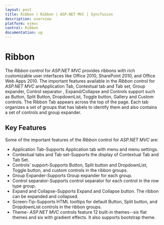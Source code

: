 ```yaml
---
layout: post
title: Ribbon | Ribbon | ASP.NET MVC | Syncfusion
description: overview
platform: ejmvc
control: Ribbon
documentation: ug
---
```


# Ribbon

The _Ribbon_ control for _ASP.NET MVC_ provides ribbons with rich customizable user interfaces like Office 2010, SharePoint 2010, and Office Web Apps 2010. The important features available in the _Ribbon_ control for _ASP.NET MVC_ areApplication Tab, Contextual tab and Tab set, Group expander, Control separator , Expand/Collapse and Controls support such as Button, Split Button, DropdownList, Toggle button, Gallery and Custom controls. The Ribbon Tab appears across the top of the page. Each tab organizes a set of groups that has labels to identify them and also contains a set of controls and group expander.

## Key Features

Some of the important features of the _Ribbon_ control for _ASP.NET MVC_ are:

* Application Tab-Supports Application tab with menu and menu settings.
* Contextual tabs and Tab set-Supports the display of Contextual Tab and Tab Set.
* Controls’ support-Supports Button, Split button and DropdownList, Toggle button, and custom controls in the ribbon groups.
* Group Expander-Supports Group expander for each group.
* Control separator-Supports control separator for each control in the row type group.
* Expand and Collapse-Supports Expand and Collapse button.  The ribbon can be expanded and collapsed.
* Screen-Tip-Supports HTML tooltips for default Button, Split button, and DropdownList controls in the ribbon groups.
* Theme- _ASP.NET MVC_ controls feature 12 built-in themes--six flat themes and six with gradient effects. It also supports bootstrap theme.
